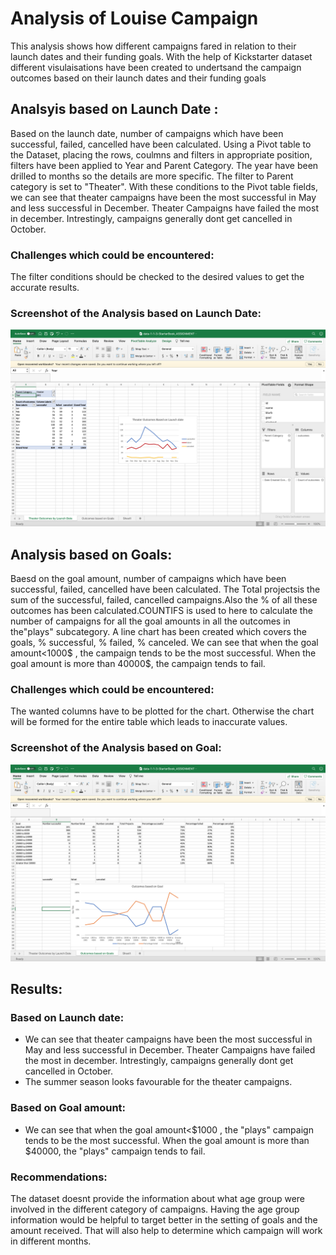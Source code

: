 # Analysis of Louise Campaign

This analysis shows how different campaigns fared in relation to their launch dates and their funding goals. With the help of Kickstarter dataset different visulaisations have been created to undertsand the campaign outcomes based on their launch dates and their funding goals 

## Analsyis based on Launch Date :

Based on the launch date, number of campaigns which have been successful, failed, cancelled have been calculated. Using a Pivot table to the Dataset, placing the rows, coulmns and filters in appropriate position, filters have been applied to Year and Parent Category. The year have been drilled to months so the details are more specific. The filter to Parent category is set to "Theater". With these conditions to the Pivot table fields, we can see that theater campaigns have been the most successful in May and less successful in December. Theater Campaigns have failed the most in december. Intrestingly, campaigns generally dont get cancelled in October.

### Challenges which could be encountered:
The filter conditions should be checked to the desired values to get the accurate results.

### Screenshot of the Analysis based on Launch Date:
![Theater Outcomes based on Launch Date](Resources/Launchdate%20screenshot.png)

## Analysis based on Goals:
Baesd on the goal amount, number of campaigns which have been successful, failed, cancelled have been calculated. The Total projectsis the sum of the successful, failed, cancelled campaigns.Also the % of all these outcomes has been calculated.COUNTIFS is used to here to calculate the number of campaigns for all the goal amounts in all the outcomes in the"plays" subcategory. A line chart has been created which covers the goals, % successful, % failed, % canceled. We can see that when the goal amount<1000$ , the campaign tends to be the most successful. When the goal amount is more than 40000$, the campaign tends to fail.

### Challenges which could be encountered:

The wanted columns have to be plotted for the chart. Otherwise the chart will be formed for the entire table which leads to inaccurate values.

### Screenshot of the Analysis based on Goal:
![Outcoms based on Goals](Resources/Goals%20screenshot.png)

## Results:

### Based on Launch date:
* We can see that theater campaigns have been the most successful in May and less successful in December. Theater Campaigns have failed the most in december. Intrestingly,    campaigns generally dont get cancelled in October. 
* The summer season looks favourable for the theater campaigns.

### Based on Goal amount:
* We can see that when the goal amount<$1000 , the "plays" campaign tends to be the most successful. When the goal amount is more than $40000, the "plays" campaign tends to fail.

### Recommendations:
The dataset doesnt provide the information about what age group  were involved in the different category of campaigns. Having the age group information would be helpful to target better in the setting of goals and the amount received. That will also help to determine which campaign will work in different months.
